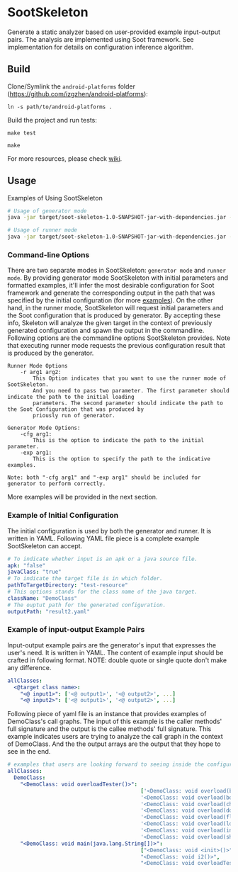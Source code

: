 # SootSkeleton

Generate a static analyzer based on user-provided example input-output pairs.
The analysis are implemented using Soot framework. See implementation for details on configuration inference algorithm.

## Build

Clone/Symlink the `android-platforms` folder (https://github.com/izgzhen/android-platforms):

```
ln -s path/to/android-platforms .
```

Build the project and run tests:

```
make test

make
```

For more resources, please check [wiki](https://github.com/MarkGaox/soot-skeleton/wiki).

## Usage

Examples of Using SootSkeleton

```bash
# Usage of generator mode
java -jar target/soot-skeleton-1.0-SNAPSHOT-jar-with-dependencies.jar -cfg src/test/resources/config/config.yaml -exp src/test/resources/config/examples.yaml

# Usage of runner mode
java -jar target/soot-skeleton-1.0-SNAPSHOT-jar-with-dependencies.jar -r src/test/resources/config/loadConfigIFDS.yaml src/test/resources/results/result.yaml
```

### Command-line Options

There are two separate modes in SootSkeleton: `generator mode` and `runner mode`. By providing generator mode SootSkeleton with initial 
parameters and formatted examples, it'll infer the most desirable configuration for Soot framework and generate the corresponding
output in the path that was specified by the initial configuration (for more [examples](examples)). On the other hand, in the runner mode,
SootSkeleton will request initial parameters and the Soot configuration that is produced by generator. By accepting these info, 
Skeleton will analyze the given target in the context of previously generated configuration and spawn the output in the
commandline. Following options are the commandline options SootSkeleton provides. Note that executing runner mode requests
the previous configuration result that is produced by the generator. 

``` text
Runner Mode Options
    -r arg1 arg2:
        This Option indicates that you want to use the runner mode of SootSkeleton.
        And you need to pass two parameter. The first parameter should indicate the path to the initial loading
        parameters. The second parameter should indicate the path to the Soot Configuration that was produced by
        priously run of generator.

Generator Mode Options:
    -cfg arg1:
        This is the option to indicate the path to the initial parameter.
    -exp arg1:
        This is the option to specify the path to the indicative examples.

Note: both "-cfg arg1" and "-exp arg1" should be included for generator to perform correctly.
```
More examples will be provided in the next section.

### <a name="example"></a> Example of Initial Configuration 

The initial configuration is used by both the generator and runner. It is written in YAML. Following YAML file
piece is a complete example SootSkeleton can accept.

```yaml
# To indicate whether input is an apk or a java source file.
apk: "false"
javaClass: "true"
# To indicate the target file is in which folder.
pathToTargetDirectory: "test-resource"
# This options stands for the class name of the java target.
className: "DemoClass"
# The ouptut path for the generated configuration.
outputPath: "result2.yaml"
```

### Example of input-output Example Pairs

Input-output example pairs are the generator's input that expresses the user's need. It is written in YAML. The content of example input should be 
crafted in following format. NOTE: double quote or single quote don't make any difference.

```yaml
allClasses:
  <@target class name>:
    "<@ input1>": ['<@ output1>', '<@ output2>', ...]
    "<@ input2>": ['<@ output1>', '<@ output2>', ...]

```

Following piece of yaml file is an instance that provides examples of DemoClass's call graphs.
The input of this example is the caller methods' full signature and the output is the callee methods' 
full signature. This example indicates users are trying to analyze the call graph in the context of DemoClass.
And the the output arrays are the output that they hope to see in the end.

```yaml
# examples that users are looking forward to seeing inside the configuration
allClasses:
  DemoClass:
    "<DemoClass: void overloadTester()>":
                                          ['<DemoClass: void overload(byte)>',
                                          '<DemoClass: void overload(boolean)>',
                                          '<DemoClass: void overload(char)>',
                                          '<DemoClass: void overload(double)>',
                                          '<DemoClass: void overload(float)>',
                                          '<DemoClass: void overload(long)>',
                                          '<DemoClass: void overload(int)>',
                                          '<DemoClass: void overload(short)>']
    "<DemoClass: void main(java.lang.String[])>":
                                          ["<DemoClass: void <init>()>",
                                          "<DemoClass: void i2()>",
                                          "<DemoClass: void overloadTester()>"]

```
